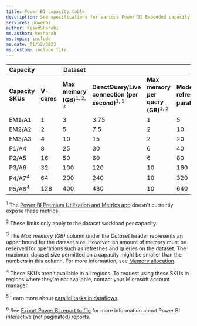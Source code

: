 ```yaml
---
title: Power BI capacity table
description: See specifications for various Power BI Embedded capacity SKUs, including the v-core count, the max memory per dataset and query, and other information.
services: powerbi
author: KesemSharabi
ms.author: kesharab
ms.topic: include
ms.date: 01/12/2023
ms.custom: include file
---
```


| Capacity          |     | Dataset |        |     |       | Dataflow | Export API |
| ----------------- | --- | ------- | ------ | --- | ----- | -------- | ---------- |
| **Capacity SKUs** | **V-cores** | **Max memory (GB)**<sup>1, 2, 3</sup> | **DirectQuery/Live connection (per second)**<sup>1, 2</sup> | **Max memory per query (GB)**<sup>1, 2</sup> | **Model refresh parallelism**<sup>2</sup> | **Dataflow parallel tasks**<sup>5</sup>  | **Max concurrent pages**<sup>6</sup> |
| EM1/A1            |   1 |   3 |   3.75 |  1  |   5  |  4 |  20 |
| EM2/A2            |   2 |   5 |   7.5  |  2  |  10  |  8 |  25 |
| EM3/A3            |   4 |  10 |  15    |  2  |  20  | 16 |  35 |
| P1/A4             |   8 |  25 |  30    |  6  |  40  | 32 |  55 |
| P2/A5             |  16 |  50 |  60    |  6  |  80  | 64 |  95 |
| P3/A6             |  32 | 100 | 120    | 10  | 160  | 64 | 175 |
| P4/A7<sup>4</sup> |  64 | 200 | 240    | 10  | 320  | 64 | 200 |
| P5/A8<sup>4</sup> | 128 | 400 | 480    | 10  | 640  | 64 | 200 |

<sup>1</sup> The [Power BI Premium Utilization and Metrics app](./../enterprise/service-premium-install-gen2-app.md) doesn't currently expose these metrics.

<sup>2</sup> These limits only apply to the dataset workload per capacity.

<sup>3</sup> The *Max memory (GB)* column under the *Dataset* header represents an upper bound for the dataset size. However, an amount of memory must be reserved for operations such as refreshes and queries on the dataset. The maximum dataset size permitted on a capacity might be smaller than the numbers in this column. For more information, see [Memory allocation](./../enterprise/service-premium-gen2-what-is.md#dataset-memory-allocation).

<sup>4</sup> These SKUs aren't available in all regions. To request using these SKUs in regions where they're not available, contact your Microsoft account manager.

<sup>5</sup> Learn more about [parallel tasks in dataflows](/power-query/dataflows/what-licenses-do-you-need-in-order-to-use-dataflows#power-bi-premium).

<sup>6</sup> See [Export Power BI report to file](./../developer/embedded/export-to.md) for more information about Power BI interactive (not paginated) reports.
